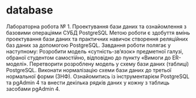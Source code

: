 # database

Лабораторна робота № 1.
Проектування бази даних та ознайомлення з базовими операціями СУБД PostgreSQL
Метою роботи є здобуття вмінь проектування бази даних та практичних навичок створення реляційних баз даних за допомогою PostgreSQL.
Завдання роботи полягає у наступному:
Розробити модель «сутність-зв’язок» предметної галузі, обраної студентом самостійно, відповідно до пункту «Вимоги до ER-моделі».
Перетворити розроблену модель у схему бази даних (таблиці) PostgreSQL.
Виконати нормалізацію схеми бази даних до третьої нормальної форми (3НФ). 
Ознайомитись із інструментарієм PostgreSQL та pgAdmin 4 та внести декілька рядків даних у кожну з таблиць засобами pgAdmin 4.
